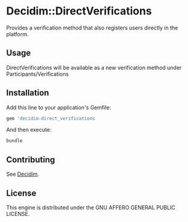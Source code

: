 # Decidim::DirectVerifications

Provides a verification method that also registers users directly in the platform.

## Usage

DirectVerifications will be available as a new verification method under Participants/Verifications

## Installation

Add this line to your application's Gemfile:

```ruby
gem 'decidim-direct_verifications
```

And then execute:

```bash
bundle
```

## Contributing

See [Decidim](https://github.com/decidim/decidim).

## License

This engine is distributed under the GNU AFFERO GENERAL PUBLIC LICENSE.
